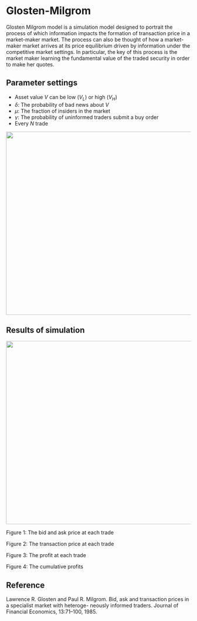 # Glosten-Milgrom
Glosten Milgrom model is a simulation model designed to portrait the process of which information impacts the formation of transaction price in a market-maker market. The process can also be thought of how a market-maker market arrives at its price equilibrium driven by information under the competitive market settings. In particular, the key of this process is the market maker learning the fundamental value of the traded security in order to make her quotes.

## Parameter settings
- Asset value $V$ can be low ($V_L$) or high ($V_H$)
- $\delta$: The probability of bad news about $V$
- $\mu$: The fraction of insiders in the market
- $\gamma$: The probability of uninformed traders submit a buy order
- Every $N$ trade

<img src="https://imgur.com/AaLAgKg.png" width="700" height="500">

## Results of simulation
<img src="https://imgur.com/JWxP50c.png" width="700" height="500">

Figure 1: The bid and ask price at each trade

Figure 2: The transaction price at each trade

Figure 3: The profit at each trade

Figure 4: The cumulative profits

## Reference
Lawrence R. Glosten and Paul R. Milgrom. Bid, ask and transaction prices in a specialist market with heteroge- neously informed traders. Journal of Financial Economics, 13:71–100, 1985.
